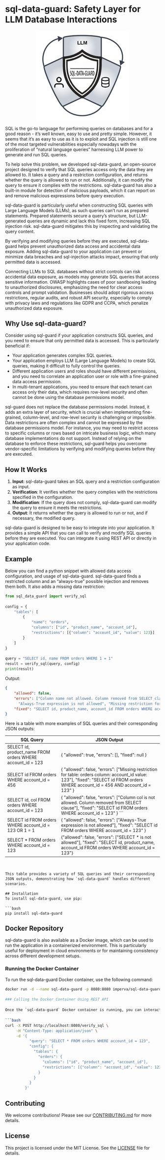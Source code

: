 
# sql-data-guard: Safety Layer for LLM Database Interactions

<div style="text-align: center;">
    <img alt="SQL Data Guard logo" src="sql-data-guard-logo.png" width="300"/>
</div>

SQL is the go-to language for performing queries on databases and for a good reason - it’s well known, easy to use and pretty simple. However, it seems that it’s as easy to use as it is to exploit and SQL injection is still one of the most targeted vulnerabilities especially nowadays with the proliferation of “natural language queries” harnessing LLM power to generate and run SQL queries.


To help solve this problem, we developed sql-data-guard, an open-source project designed to verify that SQL queries access only the data they are allowed to. It takes a query and a restriction configuration, and returns whether the query is allowed to run or not. Additionally, it can modify the query to ensure it complies with the restrictions. sql-data-guard has also a built-in module for detection of malicious payloads, which it can report on and remove malicious expressions before query execution.


sql-data-guard is particularly useful when constructing SQL queries with Large Language Models (LLMs), as such queries can’t run as prepared statements. Prepared statements secure a query’s structure, but LLM-generated queries are dynamic and lack this fixed form, increasing SQL injection risk. sql-data-guard mitigates this by inspecting and validating the query content.


By verifying and modifying queries before they are executed, sql-data-guard helps prevent unauthorized data access and accidental data exposure. Adding sql-data-guard to your application can prevent or minimize data breaches and sql-injection attacks impact, ensuring that only permitted data is accessed. 


Connecting LLMs to SQL databases without strict controls can risk accidental data exposure, as models may generate SQL queries that access sensitive information. OWASP highlights cases of poor sandboxing leading to unauthorized disclosures, emphasizing the need for clear access controls and prompt validation. Businesses should adopt rigorous access restrictions, regular audits, and robust API security, especially to comply with privacy laws and regulations like GDPR and CCPA, which penalize unauthorized data exposure.

## Why Use sql-data-guard?

Consider using sql-guard if your application constructs SQL queries, and you need to ensure that only permitted data is accessed. This is particularly beneficial if:
- Your application generates complex SQL queries.
- Your application employs LLM (Large Language Models) to create SQL queries, making it difficult to fully control the queries.
- Different application users and roles should have different permissions, and you need to correlate an application user or role with a fine-grained data access permission.
- In multi-tenant applications, you need to ensure that each tenant can access only their data, which requires row-level security and often cannot be done using the database permissions model.

sql-guard does not replace the database permissions model. Instead, it adds an extra layer of security, which is crucial when implementing fine-grained, column-level, and row-level security is challenging or impossible. 
Data restrictions are often complex and cannot be expressed by the database permissions model. For instance, you may need to restrict access to specific columns or rows based on intricate business logic, which many database implementations do not support. Instead of relying on the database to enforce these restrictions, sql-guard helps you overcome vendor-specific limitations by verifying and modifying queries before they are executed.

## How It Works

1. **Input**: sql-data-guard takes an SQL query and a restriction configuration as input.
2. **Verification**: It verifies whether the query complies with the restrictions specified in the configuration.
3. **Modification**: If the query does not comply, sql-data-guard can modify the query to ensure it meets the restrictions.
4. **Output**: It returns whether the query is allowed to run or not, and if necessary, the modified query.

sql-data-guard is designed to be easy to integrate into your application. It provides a simple API that you can call to verify and modify SQL queries before they are executed. You can integrate it using REST API or directly in your application code. 

## Example

Below you can find a python snippet with allowed data access configuration, and usage of sql-data-guard. sql-data-guard finds a restricted column and an “always-true” possible injection and removes them both. It also adds a missing data restriction:

```python
from sql_data_guard import verify_sql

config = {
    "tables": [
        {
            "name": "orders",
            "columns": ["id", "product_name", "account_id"],
            "restrictions": [{"column": "account_id", "value": 123}]
        }
    ] 
}

query = "SELECT id, name FROM orders WHERE 1 = 1"
result = verify_sql(query, config)
print(result)
```
Output:
```json
{
    "allowed": false,
    "errors": ["Column name not allowed. Column removed from SELECT clause", 
      "Always-True expression is not allowed", "Missing restriction for table: orders column: account_id value: 123"],
    "fixed": "SELECT id, product_name, account_id FROM orders WHERE account_id = 123"
}
```
Here is a table with more examples of SQL queries and their corresponding JSON outputs:

| SQL Query                                               | JSON Output                                                                                                                                                                         |
|---------------------------------------------------------|-------------------------------------------------------------------------------------------------------------------------------------------------------------------------------------|
| SELECT id, product_name FROM orders WHERE account_id = 123 | { "allowed": true, "errors": [], "fixed": null }                                                                                                                                    |
| SELECT id FROM orders WHERE account_id = 456            | { "allowed": false, "errors": ["Missing restriction for table: orders column: account_id value: 123"], "fixed": "SELECT id FROM orders WHERE account_id = 456 AND account_id = 123" } |
| SELECT id, col FROM orders WHERE account_id = 123      | { "allowed": false, "errors": ["Column col is not allowed. Column removed from SELECT clause"], "fixed": "SELECT id FROM orders WHERE account_id = 123" } ```               |
| SELECT id FROM orders WHERE account_id = 123 OR 1 = 1 | { "allowed": false, "errors": ["Always-True expression is not allowed"], "fixed": "SELECT id FROM orders WHERE account_id = 123" }                                                  |
|SELECT * FROM orders WHERE account_id = 123| {"allowed": false, "errors": ["SELECT * is not allowed"], "fixed": "SELECT id, product_name, account_id FROM orders WHERE account_id = 123"}                                |
```


This table provides a variety of SQL queries and their corresponding JSON outputs, demonstrating how `sql-data-guard` handles different scenarios.

## Installation
To install sql-data-guard, use pip:

```bash
pip install sql-data-guard
```

## Docker Repository

sql-data-guard is also available as a Docker image, which can be used to run the application in a containerized environment. This is particularly useful for deployment in cloud environments or for maintaining consistency across different development setups.

### Running the Docker Container

To run the sql-data-guard Docker container, use the following command:

```bash
docker run -d --name sql-data-guard -p 8080:8080 imperva/sql-data-guard:latest

### Calling the Docker Container Using REST API

Once the `sql-data-guard` Docker container is running, you can interact with it using its REST API. Below is an example of how to verify an SQL query using `curl`:

```bash
curl -X POST http://localhost:8080/verify_sql \
     -H "Content-Type: application/json" \
     -d '{
           "query": "SELECT * FROM orders WHERE account_id = 123",
           "config": {
             "tables": {
               "orders": {
                 "columns": ["id", "product_name", "account_id"],
                 "restrictions": [{"column": "account_id", "value": 123}]
               }
             }
           }
         }'
```

## Contributing
We welcome contributions! Please see our [CONTRIBUTING.md](CONTRIBUTING.md) for more details.

## License
This project is licensed under the MIT License. See the [LICENSE](LICENSE) file for details.
